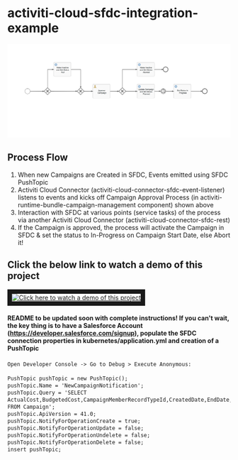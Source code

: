 # activiti-cloud-sfdc-integration-example

![Process Diagram](process-diagram.png)

## Process Flow

1. When new Campaigns are Created in SFDC, Events emitted using SFDC PushTopic 
2. Activiti Cloud Connector (activiti-cloud-connector-sfdc-event-listener) listens to events and kicks off Campaign Approval Process (in activiti-runtime-bundle-campaign-management component) shown above 
3. Interaction with SFDC at various points (service tasks) of the process via another Activiti Cloud Connector (activiti-cloud-connector-sfdc-rest) 
4. If the Campaign is approved, the process will activate the Campaign in SFDC & set the status to In-Progress on Campaign Start Date, else Abort it!

## Click the below link to watch a demo of this project
<a href="http://www.youtube.com/watch?feature=player_embedded&v=TKxS92CVkzE" target="_blank"><img src="https://img.youtube.com/vi/TKxS92CVkzE/0.jpg" alt="Click here to watch a demo of this project" width="240" height="180" border="10" /></a>

#### README to be updated soon with complete instructions! If you can't wait, the key thing is to have a Salesforce Account (https://developer.salesforce.com/signup), populate the SFDC connection properties in kubernetes/application.yml and creation of a PushTopic

```
Open Developer Console -> Go to Debug > Execute Anonymous:

PushTopic pushTopic = new PushTopic();
pushTopic.Name = 'NewCampaignNotification';
pushTopic.Query = 'SELECT ActualCost,BudgetedCost,CampaignMemberRecordTypeId,CreatedDate,EndDate,ExpectedResponse,ExpectedRevenue,Id,IsActive,NumberOfContacts,StartDate,Status,Type FROM Campaign';
pushTopic.ApiVersion = 41.0;
pushTopic.NotifyForOperationCreate = true;
pushTopic.NotifyForOperationUpdate = false;
pushTopic.NotifyForOperationUndelete = false;
pushTopic.NotifyForOperationDelete = false;
insert pushTopic;
```
